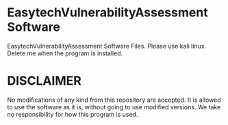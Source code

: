 # EasytechVulnerabilityAssessment Software

EasytechVulnerabilityAssessment Software Files.
Please use kali linux.
Delete me when the program is installed.

# DISCLAIMER 
No modifications of any kind from this repository are accepted.
It is allowed to use the software as it is, without going to use modified versions.
We take no responsibility for how this program is used.


